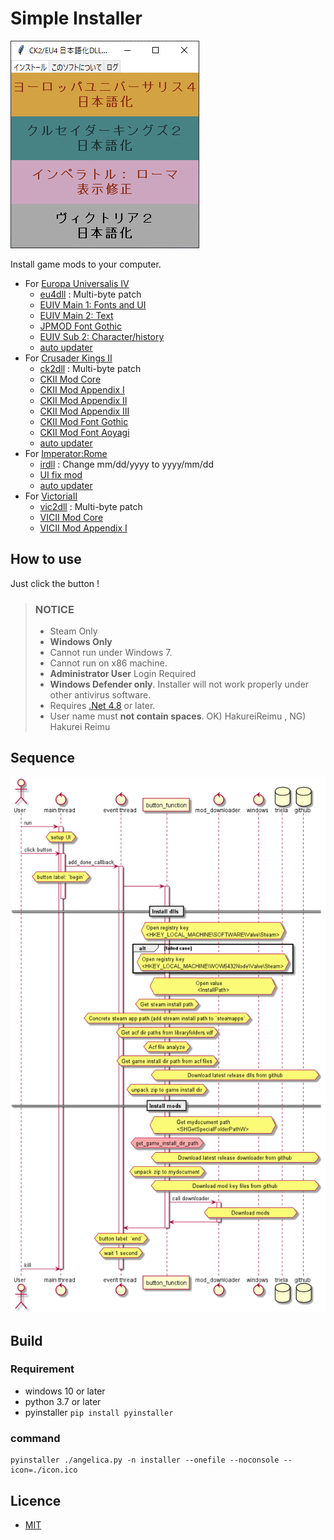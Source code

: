 # Simple Installer

![run](resource/image.png)

Install game mods to your computer.
 
 - For [Europa Universalis IV](https://store.steampowered.com/app/236850/Europa_Universalis_IV/)
   - [eu4dll](https://github.com/matanki-saito/EU4dll) : Multi-byte patch
   - [EUIV Main 1: Fonts and UI](https://github.com/matanki-saito/EU4JPModCore)
   - [EUIV Main 2: Text](https://github.com/matanki-saito/EU4JPModAppendixI)
   - [JPMOD Font Gothic](https://github.com/oooFUNooo/eu4-font-gothic)
   - [EUIV Sub 2: Character/history](https://github.com/matanki-saito/EU4JPModAppendixII)
   - [auto updater](https://github.com/matanki-saito/moddownloader)
 - For [Crusader Kings II](https://store.steampowered.com/app/203770/Crusader_Kings_II/)
   - [ck2dll](https://github.com/matanki-saito/CK2dll) : Multi-byte patch
   - [CKII Mod Core](https://github.com/matanki-saito/CK2JPModCore)
   - [CKII Mod Appendix I](https://github.com/matanki-saito/CK2JPModAppendixI)
   - [CKII Mod Appendix II](https://github.com/matanki-saito/CK2JPModAppendixII)
   - [CKII Mod Appendix III](https://github.com/matanki-saito/CK2JPModAppendixIII)
   - [CKII Mod Font Gothic](https://github.com/oooFUNooo/ck2-font-gothic)
   - [CKII Mod Font Aoyagi](https://github.com/matanki-saito/CK2JPModAppendixV)
   - [auto updater](https://github.com/matanki-saito/moddownloader)
 - For [Imperator:Rome](https://store.steampowered.com/app/859580/Imperator_Rome)
   - [irdll](https://github.com/matanki-saito/irdll) : Change mm/dd/yyyy to yyyy/mm/dd
   - [UI fix mod](https://github.com/matanki-saito/ImperatorRomeJPAppI)
   - [auto updater](https://github.com/matanki-saito/moddownloader)
- For [VictoriaII](https://store.steampowered.com/bundle/9711/Victoria_II_Complete_Edition/)
   - [vic2dll](https://github.com/matanki-saito/vic2dll) : Multi-byte patch
   - [VICII Mod Core](https://github.com/matanki-saito/VIC2JPModCore)
   - [VICII Mod Appendix I](https://github.com/matanki-saito/VIC2JPModAppendixI)


## How to use
 Just click the button !

> ### NOTICE 
> - Steam Only
> - **Windows Only**
> - Cannot run under Windows 7. 
> - Cannot run on x86 machine.
> - **Administrator User** Login Required
> - **Windows Defender only**. Installer will not work properly under other antivirus software.
> - Requires [.Net 4.8](https://dotnet.microsoft.com/download/dotnet-framework/net48) or later.
> - User name must **not contain spaces**. OK) HakureiReimu , NG) Hakurei Reimu

## Sequence
![sequence](resource/sequence.png)


## Build
### Requirement

 - windows 10 or later
 - python 3.7 or later
 - pyinstaller ```pip install pyinstaller```
 
### command

```
pyinstaller ./angelica.py -n installer --onefile --noconsole --icon=./icon.ico
```

## Licence
 - [MIT](https://github.com/tcnksm/tool/blob/master/LICENCE)
